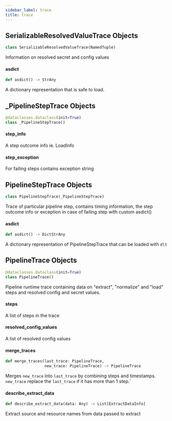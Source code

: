 ```yaml
---
sidebar_label: trace
title: trace
---
```


## SerializableResolvedValueTrace Objects

```python
class SerializableResolvedValueTrace(NamedTuple)
```

Information on resolved secret and config values

#### asdict

```python
def asdict() -> StrAny
```

A dictionary representation that is safe to load.

## \_PipelineStepTrace Objects

```python
@dataclasses.dataclass(init=True)
class _PipelineStepTrace()
```

#### step\_info

A step outcome info ie. LoadInfo

#### step\_exception

For failing steps contains exception string

## PipelineStepTrace Objects

```python
class PipelineStepTrace(_PipelineStepTrace)
```

Trace of particular pipeline step, contains timing information, the step outcome info or exception in case of failing step with custom asdict()

#### asdict

```python
def asdict() -> DictStrAny
```

A dictionary representation of PipelineStepTrace that can be loaded with `dlt`

## PipelineTrace Objects

```python
@dataclasses.dataclass(init=True)
class PipelineTrace()
```

Pipeline runtime trace containing data on &quot;extract&quot;, &quot;normalize&quot; and &quot;load&quot; steps and resolved config and secret values.

#### steps

A list of steps in the trace

#### resolved\_config\_values

A list of resolved config values

#### merge\_traces

```python
def merge_traces(last_trace: PipelineTrace,
                 new_trace: PipelineTrace) -> PipelineTrace
```

Merges `new_trace` into `last_trace` by combining steps and timestamps. `new_trace` replace the `last_trace` if it has more than 1 step.`

#### describe\_extract\_data

```python
def describe_extract_data(data: Any) -> List[ExtractDataInfo]
```

Extract source and resource names from data passed to extract

